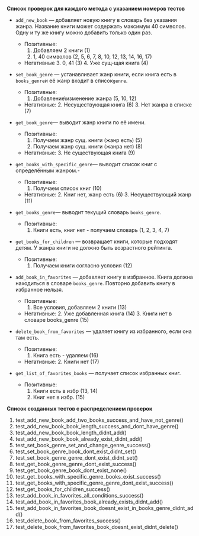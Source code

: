 **Список проверок для каждого метода с указанием номеров тестов**

- `add_new_book` — добавляет новую книгу в словарь без указания жанра. 
Название книги может содержать максимум 40 символов. Одну и ту же книгу можно добавить только один раз.
  - Позитивные:
    1. Добавляем 2 книги (1)
    2. 1, 40 символов (2, 5, 6, 7, 8, 10, 12, 13, 14, 16, 17)
  - Негативные
    3. 0, 41 (3)
    4. Уже сущ-щая книга (4)

- `set_book_genre` — устанавливает жанр книги, если книга есть в `books_genre`и её жанр входит в список`genre`.
  - Позитивные:
    1. Добавление\изменение жанра (5, 10, 12)
  - Негативные:
    2. Несуществующая книга (6)
    3. Нет жанра в списке (7)

- `get_book_genre`— выводит жанр книги по её имени.
  - Позитивные:
    1. Получаем жанр сущ. книги (жанр есть) (5)
    2. Получаем жанр сущ. книги (жанра нет) (8)
  - Негативные:
    3. Не существующая книга (9)

- `get_books_with_specific_genre`— выводит список книг с определённым жанром.-
  - Позитивные:
    1. Получаем список книг (10)
  - Негативные:
    2. Книг нет, жанр есть (6)
    3. Несуществующий жанр (11)

- `get_books_genre`— выводит текущий словарь `books_genre`.
  - Позитивные:
    1. Книги есть, книг нет - получаем словарь (1, 2, 3, 4, 7)

- `get_books_for_children` — возвращает книги, которые подходят детям. У жанра книги не должно быть возрастного рейтинга.
  - Позитивные:
    1. Получаем книги согласно условия (12)

- `add_book_in_favorites` — добавляет книгу в избранное. Книга должна находиться в словаре `books_genre`. 
Повторно добавить книгу в избранное нельзя.
  - Позитивные:
    1. Все условия, добавляем 2 книги (13)
  - Негативные:
    2. Уже добавленная книга (14)
    3. Книги нет в словаре books_genre (15)

- `delete_book_from_favorites` — удаляет книгу из избранного, если она там есть.
  - Позитивные:
    1. Книга есть - удаляем (16)
  - Негативные:
    2. Книги нет (17)

- `get_list_of_favorites_books` — получает список избранных книг.
  - Позитивные:
    1. Книги есть в избр (13, 14)
    2. Книг нет в избр. (15)


**Список созданных тестов с распределением проверок**
1. test_add_new_book_add_two_books_success_and_have_not_genre()
2. test_add_new_book_book_length_success_and_dont_have_genre()
3. test_add_new_book_book_length_didnt_add()
4. test_add_new_book_book_already_exist_didnt_add()
5. test_set_book_genre_set_and_change_genre_success()
6. test_set_book_genre_book_dont_exist_didnt_set()
7. test_set_book_genre_genre_dont_exist_didnt_set()
8. test_get_book_genre_genre_dont_exist_success()
9. test_get_book_genre_book_dont_exist_none()
10. test_get_books_with_specific_genre_books_exist_success()
11. test_get_books_with_specific_genre_genre_dont_exist_success()
12. test_get_books_for_children_success()
13. test_add_book_in_favorites_all_conditions_success()
14. test_add_book_in_favorites_book_already_exists_didnt_add()
15. test_add_book_in_favorites_book_doesnt_exist_in_books_genre_didnt_add()
16. test_delete_book_from_favorites_success()
17. test_delete_book_from_favorites_book_doesnt_exist_didnt_delete()